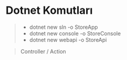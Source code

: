 # Dotnet Komutları

> * dotnet new sln -o StoreApp
> * dotnet new console -o StoreConsole
> * dotnet new webapi -o StoreApi

> Controller / Action
